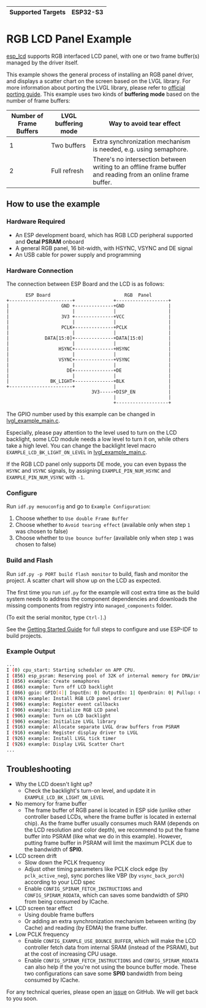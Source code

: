 | Supported Targets | ESP32-S3 |
| ----------------- | -------- |

# RGB LCD Panel Example

[esp_lcd](https://docs.espressif.com/projects/esp-idf/en/latest/esp32/api-reference/peripherals/lcd.html) supports RGB interfaced LCD panel, with one or two frame buffer(s) managed by the driver itself.

This example shows the general process of installing an RGB panel driver, and displays a scatter chart on the screen based on the LVGL library. For more information about porting the LVGL library, please refer to [official porting guide](https://docs.lvgl.io/master/porting/index.html). This example uses two kinds of **buffering mode** based on the number of frame buffers:

| Number of Frame Buffers | LVGL buffering mode | Way to avoid tear effect                                                                                    |
|-------------------------|---------------------|-------------------------------------------------------------------------------------------------------------|
| 1                       | Two buffers         | Extra synchronization mechanism is needed, e.g. using semaphore.                                            |
| 2                       | Full refresh        | There's no intersection between writing to an offline frame buffer and reading from an online frame buffer. |

## How to use the example

### Hardware Required

* An ESP development board, which has RGB LCD peripheral supported and **Octal PSRAM** onboard
* A general RGB panel, 16 bit-width, with HSYNC, VSYNC and DE signal
* An USB cable for power supply and programming

### Hardware Connection

The connection between ESP Board and the LCD is as follows:

```
       ESP Board                           RGB  Panel
+-----------------------+              +-------------------+
|                   GND +--------------+GND                |
|                       |              |                   |
|                   3V3 +--------------+VCC                |
|                       |              |                   |
|                   PCLK+--------------+PCLK               |
|                       |              |                   |
|             DATA[15:0]+--------------+DATA[15:0]         |
|                       |              |                   |
|                  HSYNC+--------------+HSYNC              |
|                       |              |                   |
|                  VSYNC+--------------+VSYNC              |
|                       |              |                   |
|                     DE+--------------+DE                 |
|                       |              |                   |
|               BK_LIGHT+--------------+BLK                |
+-----------------------+              |                   |
                               3V3-----+DISP_EN            |
                                       |                   |
                                       +-------------------+
```

The GPIO number used by this example can be changed in [lvgl_example_main.c](main/rgb_lcd_example_main.c).

Especially, please pay attention to the level used to turn on the LCD backlight, some LCD module needs a low level to turn it on, while others take a high level. You can change the backlight level macro `EXAMPLE_LCD_BK_LIGHT_ON_LEVEL` in [lvgl_example_main.c](main/rgb_lcd_example_main.c).

If the RGB LCD panel only supports DE mode, you can even bypass the `HSYNC` and `VSYNC` signals, by assigning `EXAMPLE_PIN_NUM_HSYNC` and `EXAMPLE_PIN_NUM_VSYNC` with `-1`.

### Configure

Run `idf.py menuconfig` and go to `Example Configuration`:

1. Choose whether to `Use double Frame Buffer`
2. Choose whether to `Avoid tearing effect` (available only when step `1` was chosen to false)
3. Choose whether to `Use bounce buffer` (available only when step `1` was chosen to false)

### Build and Flash

Run `idf.py -p PORT build flash monitor` to build, flash and monitor the project. A scatter chart will show up on the LCD as expected.

The first time you run `idf.py` for the example will cost extra time as the build system needs to address the component dependencies and downloads the missing components from registry into `managed_components` folder.

(To exit the serial monitor, type ``Ctrl-]``.)

See the [Getting Started Guide](https://docs.espressif.com/projects/esp-idf/en/latest/get-started/index.html) for full steps to configure and use ESP-IDF to build projects.

### Example Output

```bash
...
I (0) cpu_start: Starting scheduler on APP CPU.
I (856) esp_psram: Reserving pool of 32K of internal memory for DMA/internal allocations
I (856) example: Create semaphores
I (866) example: Turn off LCD backlight
I (866) gpio: GPIO[4]| InputEn: 0| OutputEn: 1| OpenDrain: 0| Pullup: 0| Pulldown: 0| Intr:0
I (876) example: Install RGB LCD panel driver
I (906) example: Register event callbacks
I (906) example: Initialize RGB LCD panel
I (906) example: Turn on LCD backlight
I (906) example: Initialize LVGL library
I (916) example: Allocate separate LVGL draw buffers from PSRAM
I (916) example: Register display driver to LVGL
I (926) example: Install LVGL tick timer
I (926) example: Display LVGL Scatter Chart
...
```

## Troubleshooting

* Why the LCD doesn't light up?
  * Check the backlight's turn-on level, and update it in `EXAMPLE_LCD_BK_LIGHT_ON_LEVEL`
* No memory for frame buffer
  * The frame buffer of RGB panel is located in ESP side (unlike other controller based LCDs, where the frame buffer is located in external chip). As the frame buffer usually consumes much RAM (depends on the LCD resolution and color depth), we recommend to put the frame buffer into PSRAM (like what we do in this example). However, putting frame buffer in PSRAM will limit the maximum PCLK due to the bandwidth of **SPI0**.
* LCD screen drift
  * Slow down the PCLK frequency
  * Adjust other timing parameters like PCLK clock edge (by `pclk_active_neg`), sync porches like VBP (by `vsync_back_porch`) according to your LCD spec
  * Enable `CONFIG_SPIRAM_FETCH_INSTRUCTIONS` and `CONFIG_SPIRAM_RODATA`, which can saves some bandwidth of SPI0 from being consumed by ICache.
* LCD screen tear effect
  * Using double frame buffers
  * Or adding an extra synchronization mechanism between writing (by Cache) and reading (by EDMA) the frame buffer.
* Low PCLK frequency
  * Enable `CONFIG_EXAMPLE_USE_BOUNCE_BUFFER`, which will make the LCD controller fetch data from internal SRAM (instead of the PSRAM), but at the cost of increasing CPU usage.
  * Enable `CONFIG_SPIRAM_FETCH_INSTRUCTIONS` and `CONFIG_SPIRAM_RODATA` can also help if the you're not using the bounce buffer mode. These two configurations can save some **SPI0** bandwidth from being consumed by ICache.

For any technical queries, please open an [issue](https://github.com/espressif/esp-idf/issues) on GitHub. We will get back to you soon.
